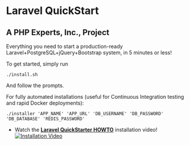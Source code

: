 # Laravel QuickStart
## A PHP Experts, Inc., Project

Everything you need to start a production-ready Laravel+PostgreSQL+jQuery+Bootstrap system, in 5 minutes or less! 

To get started, simply run 

    ./install.sh

And follow the prompts.

For fully automated installations (useful for Continuous Integration testing and rapid Docker deployments):

    ./installer 'APP_NAME' 'APP_URL' 'DB_USERNAME' 'DB_PASSWORD' 'DB_DATABASE' 'REDIS_PASSWORD'

* Watch the [**Laravel QuickStarter HOWTO**](https://vimeo.com/254289186) installation video!
[![Installation Video](https://i.vimeocdn.com/video/681397267_640.webp)](https://vimeo.com/254289186)

